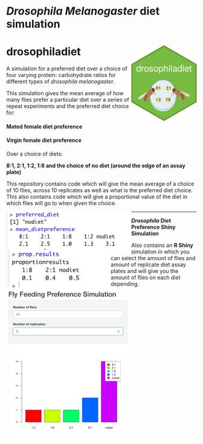 # *Drosophila Melanogaster* diet simulation


# drosophiladiet <img src='images/hex-drosophiladiet.png' align="right" height="200" />
 
 
A simulation for a preferred diet over a choice of four varying protein: carbohydrate ratios for different types of *drosophila melanogaster*.  

This simulation gives the mean average of how many flies prefer a particular diet over a series of repeat experiments and the preferred diet choice for: 

#### Mated female diet preference
#### Virgin female diet preference 

Over a choice of diets: 

__8:1, 2:1, 1:2, 1:8 and the choice of no diet (around the edge of an assay plate)__

This repository contains code which will give the mean average of a choice of 10 flies, across 10 replicates as well as what is the preferred diet choice. 
This also contains code which will give a proportional value of the diet in which flies will go to when given the choice. 

<img src='images/meandietpreferencecode.png' align="left" height="100" /> 
<img src='images/propresults.png' align="left" height="100">

---------------------------------------------------------------------------------------------------- 

__*Drosophila* Diet Preference Shiny Simulation__ 


<img src='images/flyprefercnesim.png' align="left" height="400">


Also contains an __R Shiny__ simulation in which you can select the amount of flies and amount of replicate diet assay plates and will give you the amount of flies on each diet depending. 


